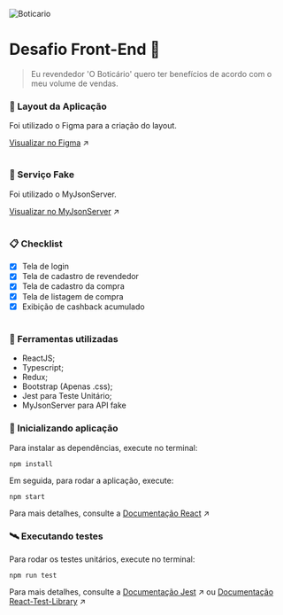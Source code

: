 ![Boticario](https://res.cloudinary.com/beleza-na-web/image/upload/f_auto,fl_progressive,q_auto:eco,w_0.5/v1/banner/2020_07_26_14_37_15_4/5b8e47a4-9906-4890-9e47-fa880b6fe332-logo-grupo-big.svg)

# Desafio Front-End :dart:

> Eu revendedor 'O Boticário' quero ter benefícios de acordo com o meu volume de vendas.

### :art: Layout da Aplicação

Foi utilizado o Figma para a criação do layout.

[Visualizar no Figma](https://www.figma.com/file/kwA5L5ysom12uZLD5I6byu/Botic%C3%A1rio) :arrow_upper_right:

#
### :cake: Serviço Fake
Foi utilizado o MyJsonServer.

[Visualizar no MyJsonServer](https://my-json-server.typicode.com/Renataandrade/frontend-challenge) :arrow_upper_right:
#
### :clipboard: Checklist

- [x] Tela de login
- [x] Tela de cadastro de revendedor
- [x] Tela de cadastro da compra
- [x] Tela de listagem de compra
- [x] Exibição de cashback acumulado
#
### :hammer: Ferramentas utilizadas

- ReactJS;
- Typescript;
- Redux;
- Bootstrap (Apenas .css);
- Jest para Teste Unitário;
- MyJsonServer para API fake

### :rocket: Inicializando aplicação

Para instalar as dependências, execute no terminal:

``` npm install ```

Em seguida, para rodar a aplicação, execute:

``` npm start ```

Para mais detalhes, consulte a [Documentação React](https://github.com/facebook/create-react-app) :arrow_upper_right:

### :artificial_satellite: Executando testes

Para rodar os testes unitários, execute no terminal:

``` npm run test ```

Para mais detalhes, consulte a [Documentação Jest](https://jestjs.io/docs/tutorial-react) :arrow_upper_right: ou [Documentação React-Test-Library](https://testing-library.com/docs/react-testing-library/intro/) :arrow_upper_right:
